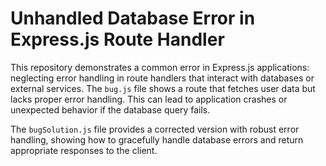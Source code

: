 # Unhandled Database Error in Express.js Route Handler

This repository demonstrates a common error in Express.js applications: neglecting error handling in route handlers that interact with databases or external services.  The `bug.js` file shows a route that fetches user data but lacks proper error handling.  This can lead to application crashes or unexpected behavior if the database query fails.

The `bugSolution.js` file provides a corrected version with robust error handling, showing how to gracefully handle database errors and return appropriate responses to the client.
